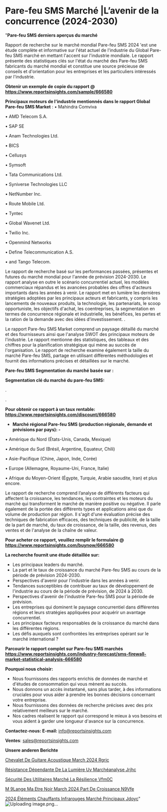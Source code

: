 # Pare-feu SMS Marché |L’avenir de la concurrence (2024-2030)

"<strong>Pare-feu SMS derniers aperçus du marché</strong>

Rapport de recherche sur le marché mondial Pare-feu SMS 2024 'est une étude complète et informative sur l'état actuel de l'industrie du Global Pare-feu SMS marché en mettant l'accent sur l'industrie mondiale. Le rapport présente des statistiques clés sur l'état du marché des Pare-feu SMS fabricants du marché mondial et constitue une source précieuse de conseils et d'orientation pour les entreprises et les particuliers intéressés par l'industrie.

<strong>Obtenir un exemple de copie du rapport @ <a href=https://www.reportsinsights.com/sample/666580>https://www.reportsinsights.com/sample/666580</a></strong>

<strong>Principaux moteurs de l'industrie mentionnés dans le rapport Global Pare-feu SMS Market</strong> :
• Mahindra Comviva

• AMD Telecom S.A.

• SAP SE

• Anam Technologies Ltd.

• BICS

• Cellusys

• Symsoft

• Tata Communications Ltd.

• Syniverse Technologies LLC

• NetNumber Inc.

• Route Mobile Ltd.

• Tyntec

• Global Wavenet Ltd.

• Twilio Inc.

• Openmind Networks

• Define Telecommunication A.S.

• and Tango Telecom.

Le rapport de recherche basé sur les performances passées, présentes et futures du marché mondial pour l'année de prévision 2024-2030. Le rapport analyse en outre le scénario concurrentiel actuel, les modèles commerciaux répandus et les avancées probables des offres d'acteurs importants dans les années à venir. Le rapport met en lumière les dernières stratégies adoptées par les principaux acteurs et fabricants, y compris les lancements de nouveaux produits, la technologie, les partenariats, le scoop opportuniste, les objectifs d'achat, les coentreprises, la segmentation en termes de concurrence régionale et industrielle, les bénéfices, les pertes et la ration de la demande avec des idées d'investissement. .

Le rapport Pare-feu SMS Market comprend un paysage détaillé du marché et des fournisseurs ainsi que l'analyse SWOT des principaux moteurs de l'industrie. Le rapport mentionne des statistiques, des tableaux et des chiffres pour la planification stratégique qui mène au succès de l'organisation. Le rapport de recherche examine également la taille du marché Pare-feu SMS, partage en utilisant différentes méthodologies et fournit des informations précises et détaillées sur le marché.

<strong>Pare-feu SMS Segmentation du marché basée sur :</strong>

<strong> Segmentation clé du marché du pare-feu SMS: </strong>

.

.

<strong>Pour obtenir ce rapport à un taux rentable: <a href=https://www.reportsinsights.com/discount/666580>https://www.reportsinsights.com/discount/666580</a></strong>
<ul>
  <li><strong>Marché régional Pare-feu SMS (production régionale, demande et prévisions par pays): -</strong></li>
</ul>
• Amérique du Nord (États-Unis, Canada, Mexique)

• Amérique du Sud (Brésil, Argentine, Equateur, Chili)

• Asie-Pacifique (Chine, Japon, Inde, Corée)

• Europe (Allemagne, Royaume-Uni, France, Italie)

• Afrique du Moyen-Orient (Égypte, Turquie, Arabie saoudite, Iran) et plus encore.

Le rapport de recherche comprend l’analyse de différents facteurs qui affectent la croissance, les tendances, les contraintes et les moteurs du marché qui transforment le marché de manière positive ou négative. Il parle également de la portée des différents types et applications ainsi que du volume de production par région. Il s'agit d'une évaluation précise des techniques de fabrication efficaces, des techniques de publicité, de la taille de la part de marché, du taux de croissance, de la taille, des revenus, des ventes et de l'analyse de la chaîne de valeur.

<strong>Pour acheter ce rapport, veuillez remplir le formulaire @   <a href=https://www.reportsinsights.com/buynow/666580>https://www.reportsinsights.com/buynow/666580</a></strong>

<strong>La recherche fournit une étude détaillée sur:</strong>
<ul>
  <li>Les principaux leaders du marché.</li>
  <li>La part et le taux de croissance du marché Pare-feu SMS au cours de la période de prévision 2024-2030.</li>
  <li>Perspectives d'avenir pour l'industrie dans les années à venir.</li>
  <li>Tendances susceptibles de contribuer au taux de développement de l'industrie au cours de la période de prévision, de 2024 à 2030.</li>
  <li>Perspectives d'avenir de l'industrie Pare-feu SMS pour la période de prévision.</li>
  <li>Les entreprises qui dominent le paysage concurrentiel dans différentes régions et leurs stratégies appliquées pour acquérir un avantage concurrentiel.</li>
  <li>Les principaux facteurs responsables de la croissance du marché dans les différentes régions.</li>
  <li>Les défis auxquels sont confrontées les entreprises opérant sur le marché international ?</li>
</ul>

<strong>Parcourir le rapport complet sur Pare-feu SMS marchés <a href=https://www.reportsinsights.com/industry-forecast/sms-firewall-market-statistical-analysis-666580>https://www.reportsinsights.com/industry-forecast/sms-firewall-market-statistical-analysis-666580</a></strong>

<strong>Pourquoi nous choisir:</strong>
<ul>
  <li>Nous fournissons des rapports enrichis de données de marché et d'études de consommation qui vous mènent au succès.</li>
  <li>Nous donnons un accès instantané, sans plus tarder, à des informations cruciales pour vous aider à prendre les bonnes décisions concernant votre entreprise.</li>
  <li>Nous fournissons des données de recherche précises avec des prix relativement meilleurs sur le marché.</li>
  <li>Nos cadres réalisent le rapport qui correspond le mieux à vos besoins et vous aident à garder une longueur d'avance sur la concurrence.</li>
</ul>
<strong>Contactez-nous:
</strong><strong>E-mail:</strong> <a href=mailto:info@reportsinsights.com>info@reportsinsights.com</a>

<strong>Ventes</strong>: <a href=mailto:sales@reportsinsights.com>sales@reportsinsights.com</a>

<strong>Unsere anderen Berichte</strong>

<a href=https://www.linkedin.com/pulse/chevalet-de-guitare-acoustique-march%C3%A9-2024-rgric/>Chevalet De Guitare Acoustique March 2024 Rgric</a>

<a href=https://www.linkedin.com/pulse/résistance-dépendante-de-la-lumière-uv-marchéanalyse-jrjhc/>Résistance Dépendante De La Lumière Uv Marchéanalyse Jrjhc</a>

<a href=https://www.linkedin.com/pulse/sécurité-des-utilitaires-marché-la-résilience-vfm0c/>Sécurité Des Utilitaires Marché La Résilience Vfm0C</a>

<a href=https://www.linkedin.com/pulse/m%C3%A9lange-ma%C3%AEtre-noir-march%C3%A9-2024-part-de-croissance-n9vfe/>M 9Lange Ma Etre Noir March 2024 Part De Croissance N9Vfe</a>

<a href=https://www.linkedin.com/pulse/2024-éléments-chauffants-infrarouges-marché-principaux-jdoyc/>2024 Éléments Chauffants Infrarouges Marché Principaux Jdoyc</a>"
![Uploading image.png…]()
